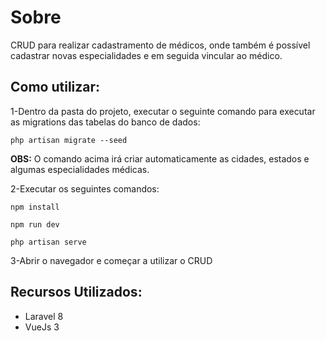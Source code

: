# Sobre

<p>CRUD para realizar cadastramento de médicos, onde também é possível cadastrar novas especialidades e em seguida vincular ao médico.</p>

## Como utilizar:

<p>1-Dentro da pasta do projeto, executar o seguinte comando para executar as migrations das tabelas do banco de dados:</p>
<p><code>php artisan migrate --seed</code></p>
<p><strong>OBS:</strong> O comando acima irá criar automaticamente as cidades, estados e algumas especialidades médicas.</p>

<p>2-Executar os seguintes comandos:</p>
<p><code>npm install</code></p>
<p><code>npm run dev</code></p>
<p><code>php artisan serve</code></p>

<p>3-Abrir o navegador e começar a utilizar o CRUD</p>

## Recursos Utilizados:

<ul>
    <li>Laravel 8</li>
    <li>VueJs 3</li>
</ul>
